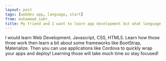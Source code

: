 ```yaml
---
layout: post
tags: [webdev app, language, start]
from: muhammad_sabr_
title: My friend and I want to learn app development but what language should I learn and program?
---
```

I would learn Web Development. Javascript, CSS, HTML5. Learn how those three work then learn a bit about some frameworks like BootStrap, Materialize. Then you can use applications like Cordova to quickly wrap your apps and deploy! Learning those will take much time so stay focused!
